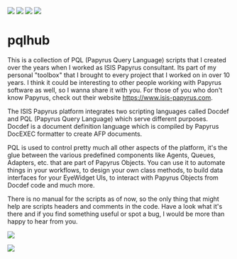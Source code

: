 ![](https://img.shields.io/badge/Papyrus-7-blue.svg)
![](https://img.shields.io/badge/Language-PQL-yellow.svg)
![](https://img.shields.io/badge/Experience->10Y-brightgreen.svg)
![](https://img.shields.io/badge/Papyrus_Objects_Skills-%E2%98%85%E2%98%85%E2%98%85%E2%98%85%E2%98%85-success.svg)

pqlhub
======

This is a collection of PQL (Papyrus Query Language) scripts that I created over the years when I worked as ISIS Papyrus consultant. Its part of my personal "toolbox" that I brought to every project that I worked on in over 10 years. I think it could be interesting to other people working with Papyrus software as well, so I wanna share it with you.
For those of you who don't know Papyrus, check out their website https://www.isis-papyrus.com.

The ISIS Papyrus platform integrates two scripting languages called Docdef and PQL (Papyrus Query Language) which serve different purposes. Docdef is a document definition language which is compiled by Papyrus DocEXEC formatter to create AFP documents.

PQL is used to control pretty much all other aspects of the platform, it's the glue between the various predefined components like Agents, Queues, Adapters, etc. that are part of Papyrus Objects.
You can use it to automate things in your workflows, to design your own class methods, to build data interfaces for your EyeWidget UIs, to interact with Papyrus Objects from Docdef code and much more.

There is no manual for the scripts as of now, so the only thing that might help are scripts headers and comments in the code. 
Have a look what it's there and if you find something useful or spot a bug, I would be more than happy to hear from you.

![](https://img.shields.io/badge/Threema-99PA4E5Z-green.svg?style=popout&logo=messenger?logoColor=green)

![](https://img.shields.io/badge/Email_-pqlhub@posteo.de-informational.svg?style=popout&logo=8B89CC)
 


